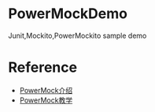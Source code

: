 # PowerMockDemo
Junit,Mockito,PowerMockito sample demo

# Reference
* [PowerMock介绍](http://blog.csdn.net/jackiehff/article/details/14000779)
* [PowerMock教学](http://blog.csdn.net/wangwenjun69/article/details/53121278)

